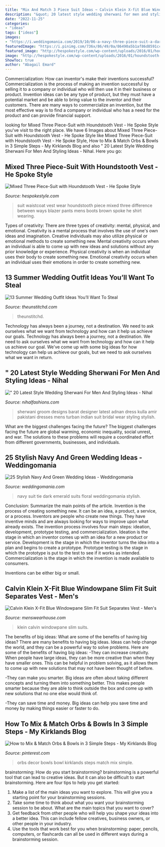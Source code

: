 ```yaml
---
title: "Mix And Match 3 Piece Suit Ideas ~ Calvin Klein X-fit Blue Windowpane Slim Fit Suit Separates Vest"
description: "&quot; 20 latest style wedding sherwani for men and styling ideas"
date: "2022-11-25"
categories:
- "ideas"
tags: ["ideas"]
images:
- "https://i.weddingomania.com/2019/10/06-a-navy-three-piece-suit-a-dark-green-tie-and-a-neutral-floral-boutonniere-to-refresh-the-whole-look.jpg"
featuredImage: "https://i.pinimg.com/736x/86/49/0a/86490a5b1af86d8591cc0a89afa35361--decorative-bowls-tuscan-decor.jpg"
featured_image: "http://hespokestyle.com/wp-content/uploads/2016/01/houndstooth-vest-blue-blazer-brown-pants-mens-winter-outfit-idea-chelsea-boots.jpg"
image: "http://hespokestyle.com/wp-content/uploads/2016/01/houndstooth-vest-blue-blazer-brown-pants-mens-winter-outfit-idea-chelsea-boots.jpg"
ShowToc: true
author: "Abagail Emard"
---
```



Commercialization: How can inventor's make their inventions successful?
Commercialization is the process of making an invention successful by selling it to a company or individual who will then use it in their business or product. 
Invention ideas can be any type of product, but they must have a potential market and be able to bring value to the inventor and their customers. There are many ways to commercialize an invention, but the most effective way is to find a company or individual who has a need for the product and can provide financial support.

	

		
looking for Mixed Three Piece-Suit with Houndstooth Vest - He Spoke Style you've visit to the right place. We have 6 Images about Mixed Three Piece-Suit with Houndstooth Vest - He Spoke Style like Mixed Three Piece-Suit with Houndstooth Vest - He Spoke Style, How to Mix &amp; Match Orbs &amp; Bowls in 3 Simple Steps - My Kirklands Blog and also &quot; 20 Latest Style Wedding Sherwani For Men And Styling Ideas - Nihal. Here you go:
		
    
## Mixed Three Piece-Suit With Houndstooth Vest - He Spoke Style

<img loading=lazy src="http://hespokestyle.com/wp-content/uploads/2016/01/houndstooth-vest-blue-blazer-brown-pants-mens-winter-outfit-idea-chelsea-boots.jpg" onerror="this.onerror=null;this.src='https://tse1.mm.bing.net/th?id=OIP.rxCGkAmLUmdphB_WRsv1vgHaLH&amp;pid=15.1';" alt="Mixed Three Piece-Suit with Houndstooth Vest - He Spoke Style">

_Source: hespokestyle.com_

>suit waistcoat vest wear houndstooth piece mixed three difference between ways blazer pants mens boots brown spoke he shirt wearing. 

	

Types of creativity: There are three types of creativity: mental, physical, and emotional.
Creativity is a mental process that involves the use of one's own ideas and imagination. Creative individuals may also utilize physical or emotional methods to create something new. Mental creativity occurs when an individual is able to come up with new ideas and solutions without any prior knowledge or experience. Physical creativity is when an individual uses their body to create something new. Emotional creativity occurs when an individual uses their emotions in order to create something new.

    
## 13 Summer Wedding Outfit Ideas You’ll Want To Steal

<img loading=lazy src="https://i0.wp.com/www.theunstitchd.com/wp-content/uploads/2019/03/Summer-Wedding-Outfit-Ideas-For-Men-To-Style.jpg?fit=705%2C1349" onerror="this.onerror=null;this.src='https://tse4.mm.bing.net/th?id=OIP.XgZkIMM5mjGVXylzDzhDQwHaOK&amp;pid=15.1';" alt="13 Summer Wedding Outfit Ideas You’ll Want To Steal">

_Source: theunstitchd.com_

>theunstitchd. 

	

Technology has always been a journey, not a destination. We need to ask ourselves what we want from technology and how can it help us achieve our goals.
Technology has always been a journey, not a destination. We need to ask ourselves what we want from technology and how can it help us achieve our goal. We've come up with some big ideas for how technology can help us achieve our goals, but we need to ask ourselves what we want in return.

    
## &quot; 20 Latest Style Wedding Sherwani For Men And Styling Ideas - Nihal

<img loading=lazy src="https://www.nihalfashions.com/blog/wp-content/uploads/2016/12/4-720x1024.jpg" onerror="this.onerror=null;this.src='https://tse2.mm.bing.net/th?id=OIP.OQjA_chV8aPSqyRbbJB_lgHaKi&amp;pid=15.1';" alt="&quot; 20 Latest Style Wedding Sherwani For Men And Styling Ideas - Nihal">

_Source: nihalfashions.com_

>sherwani groom designs barat designer latest adnan dress kulla amir pakistani dresses mens turban indian suit bridal wear styling stylish. 

	

What are the biggest challenges facing the future?
The biggest challenges facing the future are global warming, economic inequality, social unrest, and war. The solutions to these problems will require a coordinated effort from different governments, businesses, and individuals.

    
## 25 Stylish Navy And Green Wedding Ideas - Weddingomania

<img loading=lazy src="https://i.weddingomania.com/2019/10/06-a-navy-three-piece-suit-a-dark-green-tie-and-a-neutral-floral-boutonniere-to-refresh-the-whole-look.jpg" onerror="this.onerror=null;this.src='https://tse4.mm.bing.net/th?id=OIP.ZNSbHaT4MmZzZfbDXTxjtgHaLG&amp;pid=15.1';" alt="25 Stylish Navy And Green Wedding Ideas - Weddingomania">

_Source: weddingomania.com_

>navy suit tie dark emerald suits floral weddingomania stylish. 

	

Conclusion: Summarize the main points of the article.
Invention is the process of creating something new. It can be an idea, a product, a service, or a process. Inventors are people who create new things. They have inventive minds and are always looking for ways to improve upon what already exists.
The invention process involves four main steps: ideation, development, prototype testing, and commercialization. Ideation is the stage in which an inventor comes up with an idea for a new product or service. Development is the stage in which the inventor turns the idea into a plan and begins to create a prototype. Prototype testing is the stage in which the prototype is put to the test to see if it works as intended. Commercialization is the stage in which the invention is made available to consumers.

Inventions can be either big or small.

    
## Calvin Klein X-Fit Blue Windowpane Slim Fit Suit Separates Vest - Men&#039;s

<img loading=lazy src="https://image.menswearhouse.com/is/image/TMW/MW40_3UKT_61_CALVIN_KLEIN_NAVY_PLAID_SET?wid=1200&amp;hei=627" onerror="this.onerror=null;this.src='https://tse1.mm.bing.net/th?id=OIP.rhLketuhfbg3AzNHs3tkUgHaD3&amp;pid=15.1';" alt="Calvin Klein X-Fit Blue Windowpane Slim Fit Suit Separates Vest - Men&#039;s">

_Source: menswearhouse.com_

>klein calvin windowpane slim suits. 

	

The benefits of big ideas: What are some of the benefits of having big ideas?
There are many benefits to having big ideas. Ideas can help change the world, and they can be a powerful way to solve problems. Here are some of the benefits of having big ideas: 
-They can increase creativity. When people have large ideas, they can be more creative than when they have smaller ones. This can be helpful in problem solving, as it allows them to come up with new solutions that may not have been thought of before. 

-They can make you smarter. Big ideas are often about taking different concepts and turning them into something better. This makes people smarter because they are able to think outside the box and come up with new solutions that no one else would think of. 

-They can save time and money. Big ideas can help you save time and money by making things easier or faster to do.

    
## How To Mix &amp; Match Orbs &amp; Bowls In 3 Simple Steps - My Kirklands Blog

<img loading=lazy src="https://i.pinimg.com/736x/86/49/0a/86490a5b1af86d8591cc0a89afa35361--decorative-bowls-tuscan-decor.jpg" onerror="this.onerror=null;this.src='https://tse3.mm.bing.net/th?id=OIP.grKqjOVqWoq3DTefVjwo5QHaGz&amp;pid=15.1';" alt="How to Mix &amp; Match Orbs &amp; Bowls in 3 Simple Steps - My Kirklands Blog">

_Source: pinterest.com_

>orbs decor bowls bowl kirklands steps match mix simple. 

	

brainstorming: How do you start brainstorming?
brainstorming is a powerful tool that can lead to creative ideas. But it can also be difficult to start brainstorming. Here are four tips to help you get started: 
1. Make a list of the main ideas you want to explore. This will give you a starting point for your brainstorming sessions.
2. Take some time to think about what you want your brainstorming session to be about. What are the main topics that you want to cover? 
3. Get feedback from other people who will help you shape your ideas into a better idea. This can include fellow creatives, business owners, or other people in your industry. 
4. Use the tools that work best for you when brainstorming: paper, pencils, computers, or flashcards can all be used in different ways during a brainstorming session.

